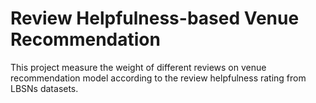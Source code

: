 # Review Helpfulness-based Venue Recommendation 

This project measure the weight of different reviews on venue recommendation model according to the review helpfulness rating from LBSNs datasets.

